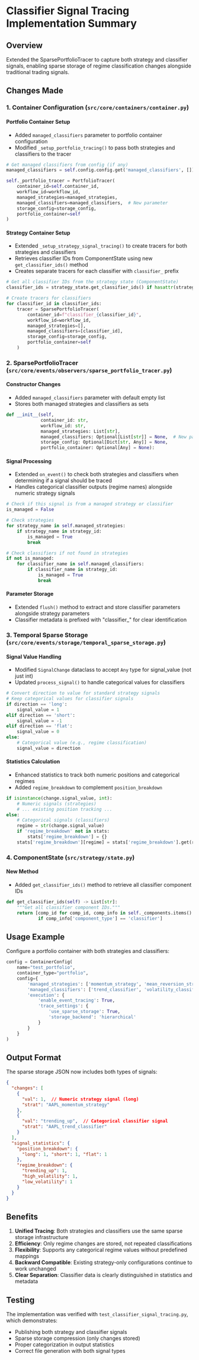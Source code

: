 # Classifier Signal Tracing Implementation Summary

## Overview
Extended the SparsePortfolioTracer to capture both strategy and classifier signals, enabling sparse storage of regime classification changes alongside traditional trading signals.

## Changes Made

### 1. Container Configuration (`src/core/containers/container.py`)

#### Portfolio Container Setup
- Added `managed_classifiers` parameter to portfolio container configuration
- Modified `_setup_portfolio_tracing()` to pass both strategies and classifiers to the tracer

```python
# Get managed classifiers from config (if any)
managed_classifiers = self.config.config.get('managed_classifiers', [])

self._portfolio_tracer = PortfolioTracer(
    container_id=self.container_id,
    workflow_id=workflow_id,
    managed_strategies=managed_strategies,
    managed_classifiers=managed_classifiers,  # New parameter
    storage_config=storage_config,
    portfolio_container=self
)
```

#### Strategy Container Setup
- Extended `_setup_strategy_signal_tracing()` to create tracers for both strategies and classifiers
- Retrieves classifier IDs from ComponentState using new `get_classifier_ids()` method
- Creates separate tracers for each classifier with `classifier_` prefix

```python
# Get all classifier IDs from the strategy state (ComponentState)
classifier_ids = strategy_state.get_classifier_ids() if hasattr(strategy_state, 'get_classifier_ids') else []

# Create tracers for classifiers
for classifier_id in classifier_ids:
    tracer = SparsePortfolioTracer(
        container_id=f"classifier_{classifier_id}",
        workflow_id=workflow_id,
        managed_strategies=[],
        managed_classifiers=[classifier_id],
        storage_config=storage_config,
        portfolio_container=self
    )
```

### 2. SparsePortfolioTracer (`src/core/events/observers/sparse_portfolio_tracer.py`)

#### Constructor Changes
- Added `managed_classifiers` parameter with default empty list
- Stores both managed strategies and classifiers as sets

```python
def __init__(self, 
             container_id: str,
             workflow_id: str,
             managed_strategies: List[str],
             managed_classifiers: Optional[List[str]] = None,  # New parameter
             storage_config: Optional[Dict[str, Any]] = None,
             portfolio_container: Optional[Any] = None):
```

#### Signal Processing
- Extended `on_event()` to check both strategies and classifiers when determining if a signal should be traced
- Handles categorical classifier outputs (regime names) alongside numeric strategy signals

```python
# Check if this signal is from a managed strategy or classifier
is_managed = False

# Check strategies
for strategy_name in self.managed_strategies:
    if strategy_name in strategy_id:
        is_managed = True
        break

# Check classifiers if not found in strategies
if not is_managed:
    for classifier_name in self.managed_classifiers:
        if classifier_name in strategy_id:
            is_managed = True
            break
```

#### Parameter Storage
- Extended `flush()` method to extract and store classifier parameters alongside strategy parameters
- Classifier metadata is prefixed with "classifier_" for clear identification

### 3. Temporal Sparse Storage (`src/core/events/storage/temporal_sparse_storage.py`)

#### Signal Value Handling
- Modified `SignalChange` dataclass to accept `Any` type for signal_value (not just int)
- Updated `process_signal()` to handle categorical values for classifiers

```python
# Convert direction to value for standard strategy signals
# Keep categorical values for classifier signals
if direction == 'long':
    signal_value = 1
elif direction == 'short':
    signal_value = -1
elif direction == 'flat':
    signal_value = 0
else:
    # Categorical value (e.g., regime classification)
    signal_value = direction
```

#### Statistics Calculation
- Enhanced statistics to track both numeric positions and categorical regimes
- Added `regime_breakdown` to complement `position_breakdown`

```python
if isinstance(change.signal_value, int):
    # Numeric signals (strategies)
    # ... existing position tracking ...
else:
    # Categorical signals (classifiers)
    regime = str(change.signal_value)
    if 'regime_breakdown' not in stats:
        stats['regime_breakdown'] = {}
    stats['regime_breakdown'][regime] = stats['regime_breakdown'].get(regime, 0) + 1
```

### 4. ComponentState (`src/strategy/state.py`)

#### New Method
- Added `get_classifier_ids()` method to retrieve all classifier component IDs

```python
def get_classifier_ids(self) -> List[str]:
    """Get all classifier component IDs."""
    return [comp_id for comp_id, comp_info in self._components.items() 
            if comp_info['component_type'] == 'classifier']
```

## Usage Example

Configure a portfolio container with both strategies and classifiers:

```python
config = ContainerConfig(
    name="test_portfolio",
    container_type="portfolio",
    config={
        'managed_strategies': ['momentum_strategy', 'mean_reversion_strategy'],
        'managed_classifiers': ['trend_classifier', 'volatility_classifier'],
        'execution': {
            'enable_event_tracing': True,
            'trace_settings': {
                'use_sparse_storage': True,
                'storage_backend': 'hierarchical'
            }
        }
    }
)
```

## Output Format

The sparse storage JSON now includes both types of signals:

```json
{
  "changes": [
    {
      "val": 1,  // Numeric strategy signal (long)
      "strat": "AAPL_momentum_strategy"
    },
    {
      "val": "trending_up",  // Categorical classifier signal
      "strat": "AAPL_trend_classifier"
    }
  ],
  "signal_statistics": {
    "position_breakdown": {
      "long": 1, "short": 1, "flat": 1
    },
    "regime_breakdown": {
      "trending_up": 1,
      "high_volatility": 1,
      "low_volatility": 1
    }
  }
}
```

## Benefits

1. **Unified Tracing**: Both strategies and classifiers use the same sparse storage infrastructure
2. **Efficiency**: Only regime changes are stored, not repeated classifications
3. **Flexibility**: Supports any categorical regime values without predefined mappings
4. **Backward Compatible**: Existing strategy-only configurations continue to work unchanged
5. **Clear Separation**: Classifier data is clearly distinguished in statistics and metadata

## Testing

The implementation was verified with `test_classifier_signal_tracing.py`, which demonstrates:
- Publishing both strategy and classifier signals
- Sparse storage compression (only changes stored)
- Proper categorization in output statistics
- Correct file generation with both signal types